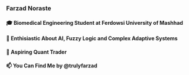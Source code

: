 ### Farzad Noraste

#### 🎓 Biomedical Engineering Student at Ferdowsi University of Mashhad 
#### 🌱 Enthisiastic About AI, Fuzzy Logic and Complex Adaptive Systems 
#### 🔭 Aspiring Quant Trader 
#### 📫 You Can Find Me by @trulyfarzad 
<!--
**TrulyFarzad/TrulyFarzad** is a ✨ _special_ ✨ repository because its `README.md` (this file) appears on your GitHub profile.

Here are some ideas to get you started:

- 🔭 I’m currently working on ...
- 🌱 I’m currently learning ...
- 👯 I’m looking to collaborate on ...
- 🤔 I’m looking for help with ...
- 💬 Ask me about ...
- 📫 How to reach me: ...
- 😄 Pronouns: ...
- ⚡ Fun fact: ...
-->
